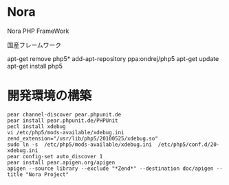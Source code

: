 Nora
====

Nora PHP FrameWork

国産フレームワーク

apt-get remove php5*
add-apt-repository ppa:ondrej/php5
apt-get update
apt-get install php5

開発環境の構築
===
    pear channel-discover pear.phpunit.de
    pear install pear.phpunit.de/PHPUnit
    pecl install xdebug
    vi /etc/php5/mods-available/xdebug.ini
    zend_extension="/usr/lib/php5/20100525/xdebug.so"
    sudo ln -s  /etc/php5/mods-available/xdebug.ini  /etc/php5/conf.d/20-xdebug.ini
    pear config-set auto_discover 1
    pear install pear.apigen.org/apigen
    apigen --source library --exclude "*Zend*" --destination doc/apigen --title "Nora Project"
